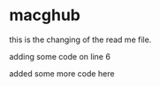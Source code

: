 # macghub

this is the changing of the read me file.

adding some code on line 6

added some more code here
